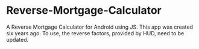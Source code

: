 # Reverse-Mortgage-Calculator
A Reverse Mortgage Calculator for Android using JS.
This app was created six years ago. To use, the reverse factors, provided by HUD, need to be updated.
